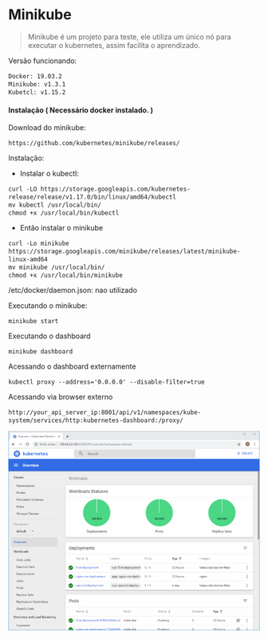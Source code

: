 # Minikube

> Minikube é um projeto para teste, ele utiliza um único nó para executar o kubernetes, assim facilita o aprendizado.

Versão funcionando:
```
Docker: 19.03.2
Minikube: v1.3.1
Kubetcl: v1.15.2
```

#### Instalação ( Necessário docker instalado. )

Download do minikube:
```
https://github.com/kubernetes/minikube/releases/
```
Instalação:

- Instalar o kubectl:
```
curl -LO https://storage.googleapis.com/kubernetes-release/release/v1.17.0/bin/linux/amd64/kubectl
mv kubectl /usr/local/bin/
chmod +x /usr/local/bin/kubectl
```

- Então instalar o minikube

```
curl -Lo minikube https://storage.googleapis.com/minikube/releases/latest/minikube-linux-amd64 
mv minikube /usr/local/bin/
chmod +x /usr/local/bin/minikube
```

/etc/docker/daemon.json: nao utilizado

Executando o minikube:
```
minikube start
```

Executando o dashboard
```
minikube dashboard
```

Acessando o dashboard externamente
```
kubectl proxy --address='0.0.0.0' --disable-filter=true
```

Acessando via browser externo
```
http://your_api_server_ip:8001/api/v1/namespaces/kube-system/services/http:kubernetes-dashboard:/proxy/
```

![open shift painel](imgs/minikube_painel.png)